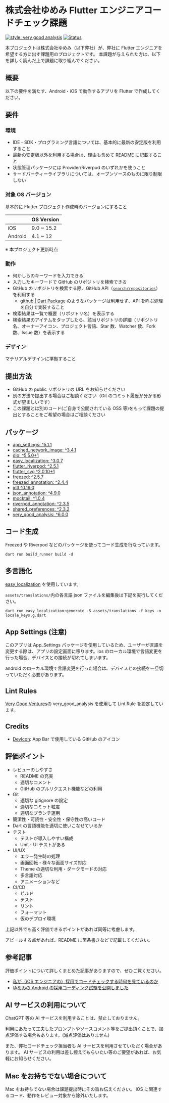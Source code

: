 # 株式会社ゆめみ Flutter エンジニアコードチェック課題

[![style: very good analysis](https://img.shields.io/badge/style-very_good_analysis-B22C89.svg)](https://pub.dev/packages/very_good_analysis)
<a href="https://github.com/ERy03/yumemi_code_assignment/actions"><img src="https://github.com/ERy03/yumemi_code_assignment/workflows/Code Check/badge.svg" alt="Status"></a>

本プロジェクトは株式会社ゆめみ（以下弊社）が、弊社に Flutter エンジニアを希望する方に出す課題用のプロジェクトです。 本課題が与えられた方は、以下を詳しく読んだ上で課題に取り組んでください。

## 概要

以下の要件を満たす、Android・iOS で動作するアプリを Flutter で作成してください。

## 要件

### 環境

- IDE・SDK・プログラミング言語については、基本的に最新の安定版を利用すること
- 最新の安定版以外を利用する場合は、理由も含めて README に記載すること
- 状態管理パッケージには Provider/Riverpod のいずれかを使うこと
- サードパーティーライブラリについては、オープンソースのものに限り制限しない

### 対象 OS バージョン

基本的に Flutter プロジェクト作成時のバージョンにすること

|         | OS Version |
| ------- | ---------- |
| iOS     | 9.0 ~ 15.2 |
| Android | 4.1 ~ 12   |

※ 本プロジェクト更新時点

### 動作

- 何かしらのキーワードを入力できる
- 入力したキーワードで GitHub のリポジトリを検索できる
- GitHub のリポジトリを検索する際、GitHub API（[`search/repositories`](https://docs.github.com/ja/rest/reference/search#search-repositories)）を利用する
  - [github | Dart Package](https://pub.dev/packages/github) のようなパッケージは利用せず、API を呼ぶ処理を自分で実装すること
- 検索結果は一覧で概要（リポジトリ名）を表示する
- 検索結果のアイテムをタップしたら、該当リポジトリの詳細（リポジトリ名、オーナーアイコン、プロジェクト言語、Star 数、Watcher 数、Fork 数、Issue 数）を表示する

### デザイン

マテリアルデザインに準拠すること

## 提出方法

- GitHub の public リポジトリの URL をお知らせください
- 別の方法で提出する場合はご相談ください（Git のコミット履歴が分かる形式が望ましいです）
- この課題とは別のコード(ご自身で公開されている OSS 等)をもって課題の提出とすることをご希望の場合はご相談ください

## パッケージ

- [app_settings: ^5.1.1](https://pub.dev/packages/app_settings)
- [cached_network_image: ^3.4.1](https://pub.dev/packages/cached_network_image)
- [dio: ^5.5.0+1](https://pub.dev/packages/dio)
- [easy_localization: ^3.0.7](https://pub.dev/packages/easy_localization)
- [flutter_riverpod: ^2.5.1](https://pub.dev/packages/flutter_riverpod)
- [flutter_svg ^2.0.10+1](https://pub.dev/packages/flutter_svg)
- [freezed: ^2.5.7](https://pub.dev/packages/freezed)
- [freezed_annotation: ^2.4.4](https://pub.dev/packages/freezed_annotation)
- [intl ^0.19.0](https://pub.dev/packages/intl)
- [json_annotation: ^4.9.0](https://pub.dev/packages/json_annotation)
- [mocktail: ^1.0.4](https://pub.dev/packages/mocktail)
- [riverpod_annotation: ^2.3.5](https://pub.dev/packages/riverpod_annotation)
- [shared_preferences: ^2.3.2](https://pub.dev/packages/shared_preferences)
- [very_good_analysis: ^6.0.0](https://pub.dev/packages/very_good_analysis)

## コード生成

Freezed や Riverpod などのパッケージを使ってコード生成を行なっています。

`dart run build_runner build -d`

## 多言語化

[easy_localization](https://pub.dev/packages/easy_localization) を使用しています。

`assets/translations/`内の各言語 json ファイルを編集後は下記を実行してください。

`dart run easy_localization:generate -S assets/translations -f keys -o locale_keys.g.dart`

## App Settings (注意)

このアプリは App_Settings パッケージを使用しているため、ユーザーが言語を変更する際は、アプリの設定画面に移ります。ios のローカル環境で言語変更を行った場合、デバイスとの接続が切れてしまいます。

android のローカル環境で言語変更を行った場合は、デバイスとの接続を一旦切っていただく必要があります。

## Lint Rules

[Very Good Ventures](https://verygood.ventures/)の very_good_analysis を使用して Lint Rule を設定しています。

## Credits

- [DevIcon](https://github.com/devicons/devicon/): App Bar で使用している GitHub のアイコン

## 評価ポイント

- レビューのしやすさ
  - README の充実
  - 適切なコメント
  - GitHub のプルリクエスト機能などの利用
- Git
  - 適切な gitignore の設定
  - 適切なコミット粒度
  - 適切なブランチ運用
- 簡潔性・可読性・安全性・保守性の高いコード
- Dart の言語機能を適切に使いこなせているか
- テスト
  - テストが導入しやすい構成
  - Unit・UI テストがある
- UI/UX
  - エラー発生時の処理
  - 画面回転・様々な画面サイズ対応
  - Theme の適切な利用・ダークモードの対応
  - 多言語対応
  - アニメーションなど
- CI/CD
  - ビルド
  - テスト
  - リント
  - フォーマット
  - 仮のデプロイ環境

上記以外でも高く評価できるポイントがあれば同等に考慮します。

アピールする点があれば、README に箇条書きなどで記載してください。

## 参考記事

評価ポイントについて詳しくまとめた記事がありますので、ぜひご覧ください。

- [私が（iOS エンジニアの）採用でコードチェックする時何を見ているのか](https://qiita.com/lovee/items/d76c68341ec3e7beb611)
- [ゆめみの Android の採用コーディング試験を公開しました](https://qiita.com/blendthink/items/aa70b8b3106fb4e3555f)

## AI サービスの利用について

ChatGPT 等の AI サービスを利用することは、禁止しておりません。

利用にあたって工夫したプロンプトやソースコメント等をご提出頂くことで、加点評価する場合もあります。(減点評価はありません)

また、弊社コードチェック担当者も AI サービスを利用させていただく場合があります。
AI サービスの利用は差し控えてもらいたい等のご要望があれば、お気軽にお知らせください。

## Mac をお持ちでない場合について

Mac をお持ちでない場合は課題提出時にその旨お伝えください。
iOS に関連するコード、動作をレビュー対象から除外いたします。
